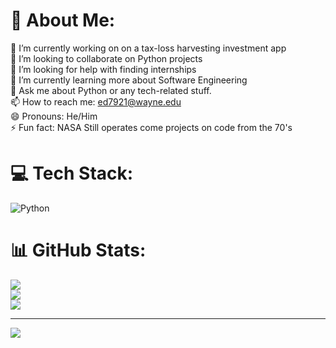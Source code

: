 # 💫 About Me:
🔭 I’m currently working on on a tax-loss harvesting investment app<br>👯 I’m looking to collaborate on Python projects <br>🤝 I’m looking for help with finding internships <br>🌱 I’m currently learning more about Software Engineering<br>💬 Ask me about Python or any tech-related stuff.<br>📫 How to reach me: ed7921@wayne.edu<br>😄 Pronouns: He/Him<br>⚡ Fun fact: NASA Still operates come projects on code from the 70's


# 💻 Tech Stack:
![Python](https://img.shields.io/badge/python-3670A0?style=for-the-badge&logo=python&logoColor=ffdd54)
# 📊 GitHub Stats:
![](https://github-readme-stats.vercel.app/api?username=omarelsharif&theme=dark&hide_border=false&include_all_commits=false&count_private=true)<br/>
![](https://github-readme-streak-stats.herokuapp.com/?user=omarelsharif&theme=dark&hide_border=false)<br/>
![](https://github-readme-stats.vercel.app/api/top-langs/?username=omarelsharif&theme=dark&hide_border=false&include_all_commits=false&count_private=true&layout=compact)

---
[![](https://visitcount.itsvg.in/api?id=omarelsharif&icon=0&color=0)](https://visitcount.itsvg.in)
